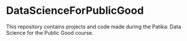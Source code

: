 # DataScienceForPublicGood
This repository contains projects and code made during the Patika: Data Science for the Public Good course.
